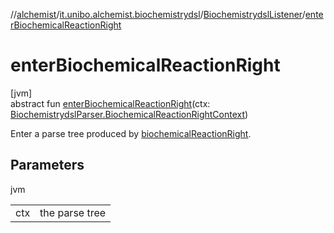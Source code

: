 //[alchemist](../../../index.md)/[it.unibo.alchemist.biochemistrydsl](../index.md)/[BiochemistrydslListener](index.md)/[enterBiochemicalReactionRight](enter-biochemical-reaction-right.md)

# enterBiochemicalReactionRight

[jvm]\
abstract fun [enterBiochemicalReactionRight](enter-biochemical-reaction-right.md)(ctx: [BiochemistrydslParser.BiochemicalReactionRightContext](../-biochemistrydsl-parser/-biochemical-reaction-right-context/index.md))

Enter a parse tree produced by [biochemicalReactionRight](../-biochemistrydsl-parser/biochemical-reaction-right.md).

## Parameters

jvm

| | |
|---|---|
| ctx | the parse tree |
